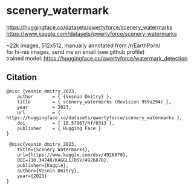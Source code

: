 # scenery_watermark

https://huggingface.co/datasets/qwertyforce/scenery_watermarks  
https://www.kaggle.com/datasets/qwertyforce/scenery-watermarks  
  
~22k images, 512x512, manually annotated from /r/EarthPorn/  
for hi-res images, send me an email (see github profile)  
trained model: https://huggingface.co/qwertyforce/watermark_detection  
## Citation
```
@misc {vesnin_dmitry_2023,
	author       = { {Vesnin Dmitry} },
	title        = { scenery_watermarks (Revision 959a294) },
	year         = 2023,
	url          = { https://huggingface.co/datasets/qwertyforce/scenery_watermarks },
	doi          = { 10.57967/hf/0313 },
	publisher    = { Hugging Face }
}  
```
```
 @misc{vesnin dmitry_2023,
	title={Scenery Watermarks},
	url={https://www.kaggle.com/dsv/4926870},
	DOI={10.34740/KAGGLE/DSV/4926870},
	publisher={Kaggle},
	author={Vesnin Dmitry},
	year={2023}
}
```
